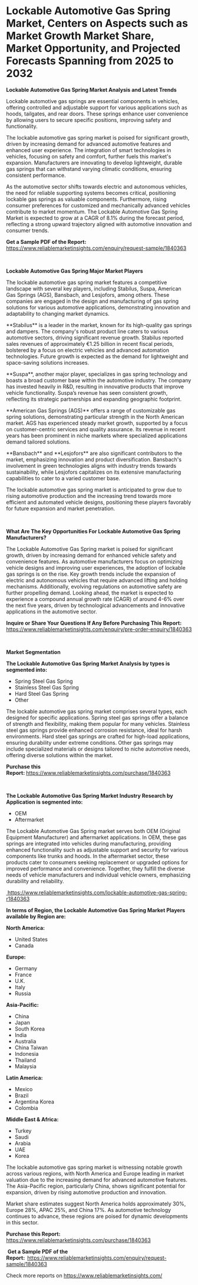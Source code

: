 <p><h1>Lockable Automotive Gas Spring Market, Centers on Aspects such as Market Growth Market Share, Market Opportunity, and Projected Forecasts Spanning from 2025 to 2032</h1></p><p><strong>Lockable Automotive Gas Spring Market Analysis and Latest Trends</strong></p>
<p><p>Lockable automotive gas springs are essential components in vehicles, offering controlled and adjustable support for various applications such as hoods, tailgates, and rear doors. These springs enhance user convenience by allowing users to secure specific positions, improving safety and functionality.</p><p>The lockable automotive gas spring market is poised for significant growth, driven by increasing demand for advanced automotive features and enhanced user experience. The integration of smart technologies in vehicles, focusing on safety and comfort, further fuels this market's expansion. Manufacturers are innovating to develop lightweight, durable gas springs that can withstand varying climatic conditions, ensuring consistent performance.</p><p>As the automotive sector shifts towards electric and autonomous vehicles, the need for reliable supporting systems becomes critical, positioning lockable gas springs as valuable components. Furthermore, rising consumer preferences for customized and mechanically advanced vehicles contribute to market momentum. The Lockable Automotive Gas Spring Market is expected to grow at a CAGR of 8.1% during the forecast period, reflecting a strong upward trajectory aligned with automotive innovation and consumer trends.</p></p>
<p><strong>Get a Sample PDF of the Report:&nbsp;</strong> <a href="https://www.reliablemarketinsights.com/enquiry/request-sample/1840363?utm_campaign=3291&utm_medium=2&utm_source=Github&utm_content=ia&utm_term=31032025&utm_id=lockable-automotive-gas-spring">https://www.reliablemarketinsights.com/enquiry/request-sample/1840363</a></p>
<p>&nbsp;</p>
<p><strong>Lockable Automotive Gas Spring Major Market Players</strong></p>
<p><p>The lockable automotive gas spring market features a competitive landscape with several key players, including Stabilus, Suspa, American Gas Springs (AGS), Bansbach, and Lesjofors, among others. These companies are engaged in the design and manufacturing of gas spring solutions for various automotive applications, demonstrating innovation and adaptability to changing market dynamics.</p><p>**Stabilus** is a leader in the market, known for its high-quality gas springs and dampers. The company's robust product line caters to various automotive sectors, driving significant revenue growth. Stabilus reported sales revenues of approximately €1.25 billion in recent fiscal periods, bolstered by a focus on electric vehicles and advanced automation technologies. Future growth is expected as the demand for lightweight and space-saving solutions increases.</p><p>**Suspa**, another major player, specializes in gas spring technology and boasts a broad customer base within the automotive industry. The company has invested heavily in R&D, resulting in innovative products that improve vehicle functionality. Suspa’s revenue has seen consistent growth, reflecting its strategic partnerships and expanding geographic footprint.</p><p>**American Gas Springs (AGS)** offers a range of customizable gas spring solutions, demonstrating particular strength in the North American market. AGS has experienced steady market growth, supported by a focus on customer-centric services and quality assurance. Its revenue in recent years has been prominent in niche markets where specialized applications demand tailored solutions.</p><p>**Bansbach** and **Lesjofors** are also significant contributors to the market, emphasizing innovation and product diversification. Bansbach's involvement in green technologies aligns with industry trends towards sustainability, while Lesjofors capitalizes on its extensive manufacturing capabilities to cater to a varied customer base.</p><p>The lockable automotive gas spring market is anticipated to grow due to rising automotive production and the increasing trend towards more efficient and automated vehicle designs, positioning these players favorably for future expansion and market penetration.</p></p>
<p>&nbsp;</p>
<p><strong>What Are The Key Opportunities For Lockable Automotive Gas Spring Manufacturers?</strong></p>
<p><p>The Lockable Automotive Gas Spring market is poised for significant growth, driven by increasing demand for enhanced vehicle safety and convenience features. As automotive manufacturers focus on optimizing vehicle designs and improving user experiences, the adoption of lockable gas springs is on the rise. Key growth trends include the expansion of electric and autonomous vehicles that require advanced lifting and holding mechanisms. Additionally, evolving regulations on automotive safety are further propelling demand. Looking ahead, the market is expected to experience a compound annual growth rate (CAGR) of around 4-6% over the next five years, driven by technological advancements and innovative applications in the automotive sector.</p></p>
<p><strong>Inquire or Share Your Questions If Any Before Purchasing This Report:</strong> <a href="https://www.reliablemarketinsights.com/enquiry/pre-order-enquiry/1840363?utm_campaign=3291&utm_medium=2&utm_source=Github&utm_content=ia&utm_term=31032025&utm_id=lockable-automotive-gas-spring">https://www.reliablemarketinsights.com/enquiry/pre-order-enquiry/1840363</a></p>
<p>&nbsp;</p>
<p><strong>Market Segmentation</strong></p>
<p><strong>The Lockable Automotive Gas Spring Market Analysis by types is segmented into:</strong></p>
<p><ul><li>Spring Steel Gas Spring</li><li>Stainless Steel Gas Spring</li><li>Hard Steel Gas Spring</li><li>Other</li></ul></p>
<p><p>The lockable automotive gas spring market comprises several types, each designed for specific applications. Spring steel gas springs offer a balance of strength and flexibility, making them popular for many vehicles. Stainless steel gas springs provide enhanced corrosion resistance, ideal for harsh environments. Hard steel gas springs are crafted for high-load applications, ensuring durability under extreme conditions. Other gas springs may include specialized materials or designs tailored to niche automotive needs, offering diverse solutions within the market.</p></p>
<p><strong>Purchase this Report:&nbsp;</strong><a href="https://www.reliablemarketinsights.com/purchase/1840363?utm_campaign=3291&utm_medium=2&utm_source=Github&utm_content=ia&utm_term=31032025&utm_id=lockable-automotive-gas-spring">https://www.reliablemarketinsights.com/purchase/1840363</a></p>
<p>&nbsp;</p>
<p><strong>The Lockable Automotive Gas Spring Market Industry Research by Application is segmented into:</strong></p>
<p><ul><li>OEM</li><li>Aftermarket</li></ul></p>
<p><p>The Lockable Automotive Gas Spring market serves both OEM (Original Equipment Manufacturer) and aftermarket applications. In OEM, these gas springs are integrated into vehicles during manufacturing, providing enhanced functionality such as adjustable support and security for various components like trunks and hoods. In the aftermarket sector, these products cater to consumers seeking replacement or upgraded options for improved performance and convenience. Together, they fulfill the diverse needs of vehicle manufacturers and individual vehicle owners, emphasizing durability and reliability.</p></p>
<p><a href="https://www.reliablemarketinsights.com/lockable-automotive-gas-spring-r1840363?utm_campaign=3291&utm_medium=2&utm_source=Github&utm_content=ia&utm_term=31032025&utm_id=lockable-automotive-gas-spring">&nbsp;https://www.reliablemarketinsights.com/lockable-automotive-gas-spring-r1840363</a></p>
<p><strong>In terms of Region, the Lockable Automotive Gas Spring Market Players available by Region are:</strong></p>
<p>
    <p> <strong> North America: </strong>
        <ul>
            <li>United States</li>
            <li>Canada</li>
        </ul>
        </p> 
    <p> <strong> Europe: </strong>
        <ul>
            <li>Germany</li>
            <li>France</li>
            <li>U.K.</li>
            <li>Italy</li>
            <li>Russia</li>
        </ul>
        </p> 
    <p> <strong> Asia-Pacific: </strong>
        <ul>
            <li>China</li>
            <li>Japan</li>
            <li>South Korea</li>
            <li>India</li>
            <li>Australia</li>
            <li>China Taiwan</li>
            <li>Indonesia</li>
            <li>Thailand</li>
            <li>Malaysia</li>
        </ul>
        </p> 
    <p> <strong> Latin America: </strong>
        <ul>
            <li>Mexico</li>
            <li>Brazil</li>
            <li>Argentina Korea</li>
            <li>Colombia</li>
        </ul>
        </p> 
    <p> <strong> Middle East & Africa: </strong>
        <ul>
            <li>Turkey</li>
            <li>Saudi</li>
            <li>Arabia</li>
            <li>UAE</li>
            <li>Korea</li>
        </ul>
    </p>
    </p>
<p><p>The lockable automotive gas spring market is witnessing notable growth across various regions, with North America and Europe leading in market valuation due to the increasing demand for advanced automotive features. The Asia-Pacific region, particularly China, shows significant potential for expansion, driven by rising automotive production and innovation. </p><p>Market share estimates suggest North America holds approximately 30%, Europe 28%, APAC 25%, and China 17%. As automotive technology continues to advance, these regions are poised for dynamic developments in this sector.</p></p>
<p><strong>Purchase this Report: </strong><a href="https://www.reliablemarketinsights.com/purchase/1840363?utm_campaign=3291&utm_medium=2&utm_source=Github&utm_content=ia&utm_term=31032025&utm_id=lockable-automotive-gas-spring">https://www.reliablemarketinsights.com/purchase/1840363</a></p>
<p>&nbsp;<strong>Get a Sample PDF of the Report:&nbsp;&nbsp;</strong><a href="https://www.reliablemarketinsights.com/enquiry/request-sample/1840363?utm_campaign=3291&utm_medium=2&utm_source=Github&utm_content=ia&utm_term=31032025&utm_id=lockable-automotive-gas-spring">https://www.reliablemarketinsights.com/enquiry/request-sample/1840363</a></p>
<p><strong></strong></p>
<p>Check more reports on <a href="https://www.reliablemarketinsights.com/?utm_campaign=3291&utm_medium=2&utm_source=Github&utm_content=ia&utm_term=31032025&utm_id=lockable-automotive-gas-spring">https://www.reliablemarketinsights.com/</a></p>